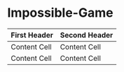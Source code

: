 # Impossible-Game
 
 
| First Header  | Second Header |
| ------------- | ------------- |
| Content Cell  | Content Cell  |
| Content Cell  | Content Cell  |
